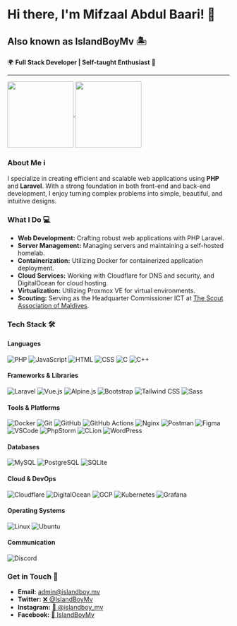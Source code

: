# Hi there, I'm Mifzaal Abdul Baari! 👋

## Also known as IslandBoyMv 🏝️

🌍 **Full Stack Developer | Self-taught Enthusiast** 🚀

---
<div align="left">
<a href="https://github.com/islandboymv/github-readme-stats">
  <img height=150 align="center" src="https://stats.git.islandboy.mv/api/?username=islandboymv&private_count=true&theme=blueberry&hide_border=true&layout=compact&show_icons=true&rank_icon=github&include_all_commits=true" />
</a>
<a href="https://github.com/islandboymv/github-readme-stats">
  <img height=150 align="center" src="https://stats.git.islandboy.mv/api/top-langs/?username=islandboymv&private_count=true&theme=blueberry&hide_border=true&layout=compact" />
</a>
</div>

### About Me ℹ️
I specialize in creating efficient and scalable web applications using **PHP** and **Laravel**. With a strong foundation in both front-end and back-end development, I enjoy turning complex problems into simple, beautiful, and intuitive designs.

### What I Do 💻
- **Web Development:** Crafting robust web applications with PHP Laravel.
- **Server Management:** Managing servers and maintaining a self-hosted homelab.
- **Containerization:** Utilizing Docker for containerized application deployment.
- **Cloud Services:** Working with Cloudflare for DNS and security, and DigitalOcean for cloud hosting.
- **Virtualization:** Utilizing Proxmox VE for virtual environments.
- **Scouting:** Serving as the Headquarter Commissioner ICT at [The Scout Association of Maldives](https://scout.mv).

### Tech Stack 🛠️

#### Languages
![PHP](https://icons.islandboy.mv/icons?i=php&theme=dark)
![JavaScript](https://icons.islandboy.mv/icons?i=js&theme=dark)
![HTML](https://icons.islandboy.mv/icons?i=html&theme=dark)
![CSS](https://icons.islandboy.mv/icons?i=css&theme=dark)
![C](https://icons.islandboy.mv/icons?i=c&theme=dark)
![C++](https://icons.islandboy.mv/icons?i=cpp&theme=dark)

#### Frameworks & Libraries
![Laravel](https://icons.islandboy.mv/icons?i=laravel&theme=dark)
![Vue.js](https://icons.islandboy.mv/icons?i=vue&theme=dark)
![Alpine.js](https://icons.islandboy.mv/icons?i=alpinejs&theme=dark)
![Bootstrap](https://icons.islandboy.mv/icons?i=bootstrap&theme=dark)
![Tailwind CSS](https://icons.islandboy.mv/icons?i=tailwind&theme=dark)
![Sass](https://icons.islandboy.mv/icons?i=sass&theme=dark)

#### Tools & Platforms
![Docker](https://icons.islandboy.mv/icons?i=docker&theme=dark)
![Git](https://icons.islandboy.mv/icons?i=git&theme=dark)
![GitHub](https://icons.islandboy.mv/icons?i=github&theme=dark)
![GitHub Actions](https://icons.islandboy.mv/icons?i=githubactions&theme=dark)
![Nginx](https://icons.islandboy.mv/icons?i=nginx&theme=dark)
![Postman](https://icons.islandboy.mv/icons?i=postman&theme=dark)
![Figma](https://icons.islandboy.mv//icons?i=figma&theme=dark)
![VSCode](https://icons.islandboy.mv/icons?i=vscode&theme=dark)
![PhpStorm](https://icons.islandboy.mv/icons?i=phpstorm&theme=dark)
![CLion](https://icons.islandboy.mv/icons?i=clion&theme=dark)
![WordPress](https://icons.islandboy.mv/icons?i=wordpress&theme=dark)

#### Databases
![MySQL](https://icons.islandboy.mv/icons?i=mysql&theme=dark)
![PostgreSQL](https://icons.islandboy.mv/icons?i=postgres&theme=dark)
![SQLite](https://icons.islandboy.mv/icons?i=sqlite&theme=dark)

#### Cloud & DevOps
![Cloudflare](https://icons.islandboy.mv/icons?i=cloudflare&theme=dark)
![DigitalOcean](https://icons.islandboy.mv/icons?i=digitalocean&theme=dark)
![GCP](https://icons.islandboy.mv/icons?i=gcp&theme=dark)
![Kubernetes](https://icons.islandboy.mv/icons?i=kubernetes&theme=dark)
![Grafana](https://icons.islandboy.mv/icons?i=grafana&theme=dark)

#### Operating Systems
![Linux](https://icons.islandboy.mv/icons?i=linux&theme=dark)
![Ubuntu](https://icons.islandboy.mv/icons?i=ubuntu&theme=dark)

#### Communication
![Discord](https://icons.islandboy.mv/icons?i=discord&theme=dark)

### Get in Touch 📲
- **Email:** [admin@islandboy.mv](mailto:admin@islandboy.mv)
- **Twitter:** [❌ @IslandBoyMv](https://twitter.com/IslandBoyMv)
- **Instagram:** [📸 @islandboy_mv](https://instagram.com/islandboy_mv)
- **Facebook:** [📘 IslandBoyMv](https://facebook.com/islandboymv)